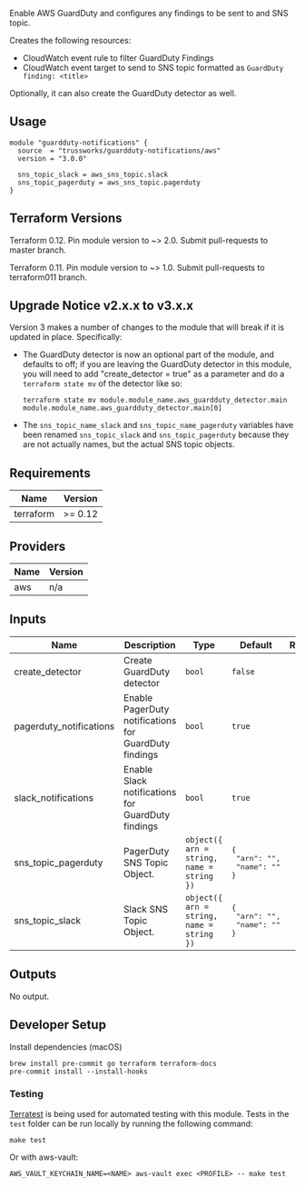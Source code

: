 Enable AWS GuardDuty and configures any findings to be sent to and SNS topic.

Creates the following resources:

* CloudWatch event rule to filter GuardDuty Findings
* CloudWatch event target to send to SNS topic formatted as `GuardDuty finding: <title>`

Optionally, it can also create the GuardDuty detector as well.


## Usage

```hcl
module "guardduty-notifications" {
  source  = "trussworks/guardduty-notifications/aws"
  version = "3.0.0"

  sns_topic_slack = aws_sns_topic.slack
  sns_topic_pagerduty = aws_sns_topic.pagerduty
}
```


## Terraform Versions

Terraform 0.12. Pin module version to ~> 2.0. Submit pull-requests to master branch.

Terraform 0.11. Pin module version to ~> 1.0. Submit pull-requests to terraform011 branch.

## Upgrade Notice v2.x.x to v3.x.x

Version 3 makes a number of changes to the module that will break if it
is updated in place. Specifically:

* The GuardDuty detector is now an optional part of the module, and
  defaults to off; if you are leaving the GuardDuty detector in this
  module, you will need to add "create\_detector = true" as a parameter
  and do a `terraform state mv` of the detector like so:

  ```console
  terraform state mv module.module_name.aws_guardduty_detector.main module.module_name.aws_guardduty_detector.main[0]
  ```

* The `sns_topic_name_slack` and `sns_topic_name_pagerduty` variables
  have been renamed `sns_topic_slack` and `sns_topic_pagerduty` because
  they are not actually names, but the actual SNS topic objects.

<!-- BEGINNING OF PRE-COMMIT-TERRAFORM DOCS HOOK -->
## Requirements

| Name | Version |
|------|---------|
| terraform | >= 0.12 |

## Providers

| Name | Version |
|------|---------|
| aws | n/a |

## Inputs

| Name | Description | Type | Default | Required |
|------|-------------|------|---------|:--------:|
| create\_detector | Create GuardDuty detector | `bool` | `false` | no |
| pagerduty\_notifications | Enable PagerDuty notifications for GuardDuty findings | `bool` | `true` | no |
| slack\_notifications | Enable Slack notifications for GuardDuty findings | `bool` | `true` | no |
| sns\_topic\_pagerduty | PagerDuty SNS Topic Object. | `object({ arn = string, name = string })` | <pre>{<br>  "arn": "",<br>  "name": ""<br>}</pre> | no |
| sns\_topic\_slack | Slack SNS Topic Object. | `object({ arn = string, name = string })` | <pre>{<br>  "arn": "",<br>  "name": ""<br>}</pre> | no |

## Outputs

No output.

<!-- END OF PRE-COMMIT-TERRAFORM DOCS HOOK -->


## Developer Setup

Install dependencies (macOS)

```shell
brew install pre-commit go terraform terraform-docs
pre-commit install --install-hooks
```

### Testing

[Terratest](https://github.com/gruntwork-io/terratest) is being used for
automated testing with this module. Tests in the `test` folder can be run
locally by running the following command:

```text
make test
```

Or with aws-vault:

```text
AWS_VAULT_KEYCHAIN_NAME=<NAME> aws-vault exec <PROFILE> -- make test
```

